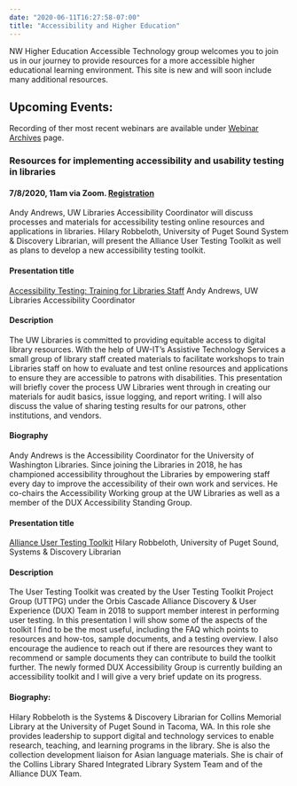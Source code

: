 ```yaml
---
date: "2020-06-11T16:27:58-07:00"
title: "Accessibility and Higher Education"
---
```


NW Higher Education Accessible Technology group welcomes you to join us in our journey to provide resources for a more accessible higher educational learning environment. This site is new and will soon include many additional resources.


## Upcoming Events:

Recording of ther most recent webinars are available under [Webinar Archives](/webinar/) page. 

### Resources for implementing accessibility and usability testing in libraries
#### 7/8/2020, 11am via Zoom.  [Registration](https://www.zoom.us/meeting/register/tJIodO2trjgsHNPRHwbJrYHSkQ6INbsJIHy_)
Andy Andrews, UW Libraries Accessibility Coordinator will discuss processes and materials for accessibility testing online resources and applications in libraries. Hilary Robbeloth, University of Puget Sound System & Discovery Librarian, will present the Alliance User Testing Toolkit as well as plans to develop a new accessibility testing toolkit.

#### Presentation title 
[Accessibility Testing: Training for Libraries Staff](https://nwheat.org/documents/Accessibility%20Testing%20Training%20for%20Libraries%20Staff.pdf)
Andy Andrews, UW Libraries Accessibility Coordinator
#### Description
The UW Libraries is committed to providing equitable access to digital library resources. With the help of UW-IT’s Assistive Technology Services a small group of library staff created materials to facilitate workshops to train Libraries staff on how to evaluate and test online resources and applications to ensure they are accessible to patrons with disabilities. This presentation will briefly cover the process UW Libraries went through in creating our materials for audit basics, issue logging, and report writing. I will also discuss the value of sharing testing results for our patrons, other institutions, and vendors. 
#### Biography
Andy Andrews is the Accessibility Coordinator for the University of Washington Libraries. Since joining the Libraries in 2018, he has championed accessibility throughout the Libraries by empowering staff every day to improve the accessibility of their own work and services. He co-chairs the Accessibility Working group at the UW Libraries as well as a member of the DUX Accessibility Standing Group. 

#### Presentation title
[Alliance User Testing Toolkit](https://nwheat.org/documents/Alliance%20User%20Testing%20Toolkit.pdf)
Hilary Robbeloth, University of Puget Sound, Systems & Discovery Librarian
#### Description
The User Testing Toolkit was created by the User Testing Toolkit Project Group (UTTPG) under the Orbis Cascade Alliance Discovery & User Experience (DUX) Team in 2018 to support member interest in performing user testing.  In this presentation I will show some of the aspects of the toolkit I find to be the most useful, including the FAQ which points to resources and how-tos, sample documents, and a testing overview. I also encourage the audience to reach out if there are resources they want to recommend or sample documents they can contribute to build the toolkit further. The newly formed DUX Accessibility Group is currently building an accessibility toolkit and I will give a very brief update on its progress.  
#### Biography:
Hilary Robbeloth is the Systems & Discovery Librarian for Collins Memorial Library at the University of Puget Sound in Tacoma, WA. In this role she provides leadership to support digital and technology services to enable research, teaching, and learning programs in the library. She is also the collection development liaison for Asian language materials. She is chair of the Collins Library Shared Integrated Library System Team and of the Alliance DUX Team. 

